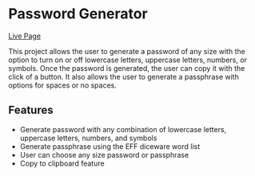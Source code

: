 # Password Generator

[Live Page](https://esdidubs.github.io/password/)

This project allows the user to generate a password of any size with the option to turn on or off lowercase letters, uppercase letters, numbers, or symbols. Once the password is generated, the user can copy it with the click of a button. It also allows the user to generate a passphrase with options for spaces or no spaces.


## Features
- Generate password with any combination of lowercase letters, uppercase letters, numbers, and symbols
- Generate passphrase using the EFF diceware word list
- User can choose any size password or passphrase
- Copy to clipboard feature